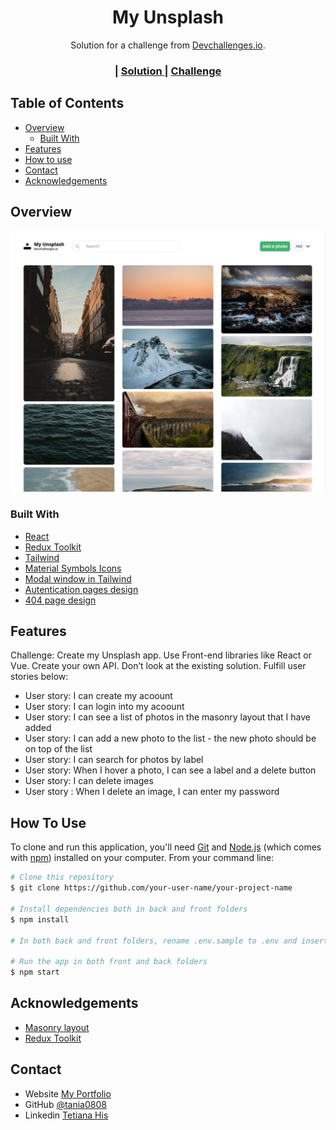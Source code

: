 <!-- Please update value in the {}  -->

<h1 align="center">My Unsplash</h1>

<div align="center">
   Solution for a challenge from  <a href="http://devchallenges.io" target="_blank">Devchallenges.io</a>.
</div>

<div align="center">
  <h3>
    <span> | </span>
    <a href="https://github.com/tania0808/my-unsplash">
      Solution
    </a>
    <span> | </span>
    <a href="https://devchallenges.io/challenges/rYyhwJAxMfES5jNQ9YsP">
      Challenge
    </a>
  </h3>
</div>

<!-- TABLE OF CONTENTS -->

## Table of Contents

- [Overview](#overview)
  - [Built With](#built-with)
- [Features](#features)
- [How to use](#how-to-use)
- [Contact](#contact)
- [Acknowledgements](#acknowledgements)

<!-- OVERVIEW -->

## Overview

![screenshot](screen-all.png)

### Built With

<!-- This section should list any major frameworks that you built your project using. Here are a few examples.-->

- [React](https://reactjs.org/)
- [Redux Toolkit](https://redux-toolkit.js.org/)
- [Tailwind](https://tailwindcss.com/)
- [Material Symbols Icons](https://fonts.google.com/icons)
- [Modal window in Tailwind](https://www.youtube.com/watch?v=kcpe4kqZaKg)
- [Autentication pages design](https://uidesigndaily.com/posts/sketch-login-log-in-authentication-mobile-day-565)
- [404 page design](https://uidesigndaily.com/posts/sketch-scrumbs-404-page-error-message-day-722)

## Features
Challenge: Create my Unsplash app. Use Front-end libraries like React or Vue. Create your own API. Don’t look at the existing solution. Fulfill user stories below:

- User story: I can create my acoount
- User story: I can login into my acoount
- User story: I can see a list of photos in the masonry layout that I have added
- User story: I can add a new photo to the list - the new photo should be on top of the list
- User story: I can search for photos by label
- User story: When I hover a photo, I can see a label and a delete button
- User story: I can delete images
- User story : When I delete an image, I can enter my password


## How To Use


To clone and run this application, you'll need [Git](https://git-scm.com) and [Node.js](https://nodejs.org/en/download/) (which comes with [npm](http://npmjs.com)) installed on your computer. From your command line:

```bash
# Clone this repository
$ git clone https://github.com/your-user-name/your-project-name

# Install dependencies both in back and front folders
$ npm install

# In both back and front folders, rename .env.sample to .env and insert your data to environmental variables

# Run the app in both front and back folders
$ npm start
```

## Acknowledgements


- [Masonry layout](https://dev.to/kdrbek/responsive-masonry-layout-with-tailwindcss-in-2-steps-4kkj)
- [Redux Toolkit](https://redux-toolkit.js.org/)

## Contact

- Website [My Portfolio](https://portfolio-tania-his.netlify.app/)
- GitHub [@tania0808](https://github.com/tania0808)
- Linkedin [Tetiana His](https://www.linkedin.com/in/tetiana-his/)
